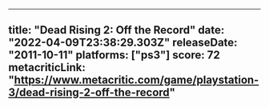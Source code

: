 
---
title: "Dead Rising 2: Off the Record"
date: "2022-04-09T23:38:29.303Z"
releaseDate: "2011-10-11"
platforms: ["ps3"]
score: 72
metacriticLink: "https://www.metacritic.com/game/playstation-3/dead-rising-2-off-the-record"
---
